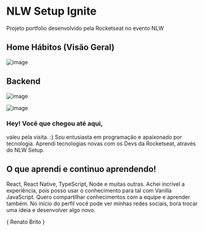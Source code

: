 # NLW Setup Ignite

Projeto portfolio desenvolvido pela Rocketseat no evento NLW

## Home Hábitos (Visão Geral)
![image](https://user-images.githubusercontent.com/93177880/219829550-022c2a73-41d0-465b-b85e-e3687a30f958.png)

## Backend
![image](https://user-images.githubusercontent.com/93177880/219829866-94466618-ec18-43ee-82f4-32fbf76fe273.png)


![image](https://user-images.githubusercontent.com/93177880/219829889-093b41ff-41dc-4c4a-b66e-c7db3b995f29.png)


### Hey! Você que chegou até aqui,
valeu pela visita. :) Sou entusiasta em programação e apaixonado por tecnologia.
Aprendi tecnologias novas com os Devs da Rocketseat, através do NLW Setup.

## O que aprendi e continuo aprendendo!
React, React Native, TypeScript, Node e muitas outras. Achei incrível a experiência, 
pois posso usar o conhecimento para tal com Vanilla JavaScript. Quero compartilhar conhecimentos com a equipe e aprender também.
No início do perfil você pode ver minhas redes sociais, bora trocar uma ideia e desenvolver algo novo.

{ Renato Brito }
